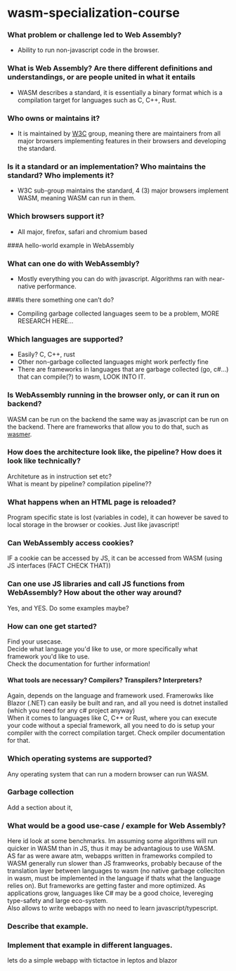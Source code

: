 # wasm-specialization-course

### What problem or challenge led to Web Assembly?
- Ability to run non-javascript code in the browser.

### What is Web Assembly? Are there different definitions and understandings, or are people united in what it entails
- WASM describes a standard, it is essentially a binary format which is a compilation target for languages such as C, C++, Rust.

### Who owns or maintains it?
- It is maintained by [W3C](https://www.w3.org/community/webassembly/)  group, meaning there are maintainers from all major browsers implementing features in their browsers and developing the standard.

### Is it a standard or an implementation? Who maintains the standard? Who implements it?
- W3C sub-group maintains the standard, 4 (3) major browsers implement WASM, meaning WASM can run in them.

### Which browsers support it?
- All major, firefox, safari and chromium based

###A hello-world example in WebAssembly

### What can one do with WebAssembly?
- Mostly everything you can do with javascript. Algorithms ran with near-native performance.

###Is there something one can’t do?
- Compiling garbage collected languages seem to be a problem, MORE RESEARCH HERE...

### Which languages are supported?
- Easily? C, C++, rust
- Other non-garbage collected languages might work perfectly fine
- There are frameworks in languages that are garbage collected (go, c#...) that can compile(?) to wasm, LOOK INTO IT.
### Is WebAssembly running in the browser only, or can it run on backend?
WASM can be run on the backend the same way as javascript can be run on the backend. There are frameworks that allow you to do that, such as [wasmer](https://wasmer.io/).

### How does the architecture look like, the pipeline? How does it look like technically?
Architeture as in instruction set etc?  
What is meant by pipeline? compilation pipeline??  

### What happens when an HTML page is reloaded?
Program specific state is lost (variables in code), it can however be saved to local storage in the browser or cookies. Just like javascript!

### Can WebAssembly access cookies?
IF a cookie can be accessed by JS, it can be accessed from WASM (using JS interfaces (FACT CHECK THAT))

### Can one use JS libraries and call JS functions from WebAssembly? How about the other way around?
Yes, and YES. Do some examples maybe?
### How can one get started?
Find your usecase.  
Decide what language you'd like to use, or more specifically what framework you'd like to use.  
Check the documentation for further information!
#### What tools are necessary? Compilers? Transpilers? Interpreters?
Again, depends on the language and framework used. Framerowks like Blazor (.NET) can easily be built and ran, and all you need is dotnet installed (which you need for any c# project anyway)  
When it comes to languages like C, C++ or Rust, where you can execute your code without a special framework, all you need to do is setup your compiler with the correct compilation target. Check ompiler documentation for that.

### Which operating systems are supported?
Any operating system that can run a modern browser can run WASM.

### Garbage collection
Add a section about it, 
### What would be a good use-case / example for Web Assembly?
Here id look at some benchmarks. Im assuming some algorithms will run quicker in WASM than in JS, thus it may be advantagious to use WASM.  
AS far as were aware atm, webapps written in frameworks compiled to WASM generally run slower than JS framweorks, probably because of the translation layer between languages to wasm (no native garbage colleciton in wasm, must be implemented in the language if thats what the language relies on). But frameworks are getting faster and more optimized. As applications grow, languages like C# may be a good choice, levereging type-safety and large eco-system.  
Also allows to write webapps with no need to learn javascript/typescript.  

### Describe that example.



### Implement that example in different languages.
lets do a simple webapp with tictactoe in leptos and blazor